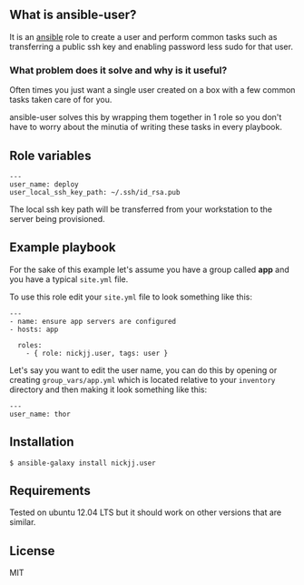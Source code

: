 ## What is ansible-user?

It is an [ansible](http://www.ansible.com/home) role to create a user and perform common tasks such as transferring a public ssh key and enabling password less sudo for that user.

### What problem does it solve and why is it useful?

Often times you just want a single user created on a box with a few common tasks taken care of for you.

ansible-user solves this by wrapping them together in 1 role so you don't have to worry about the minutia of writing these tasks in every playbook.

## Role variables

```
---
user_name: deploy
user_local_ssh_key_path: ~/.ssh/id_rsa.pub
```

The local ssh key path will be transferred from your workstation to the server being provisioned.

## Example playbook

For the sake of this example let's assume you have a group called **app** and you have a typical `site.yml` file.

To use this role edit your `site.yml` file to look something like this:

```
---
- name: ensure app servers are configured
- hosts: app

  roles:
    - { role: nickjj.user, tags: user }
```

Let's say you want to edit the user name, you can do this by opening or creating `group_vars/app.yml` which is located relative to your `inventory` directory and then making it look something like this:

```
---
user_name: thor
```

## Installation

`$ ansible-galaxy install nickjj.user`

## Requirements

Tested on ubuntu 12.04 LTS but it should work on other versions that are similar.

## License

MIT